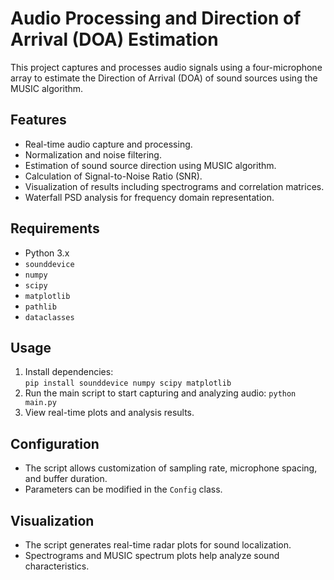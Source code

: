 # Audio Processing and Direction of Arrival (DOA) Estimation

This project captures and processes audio signals using a four-microphone array to estimate the Direction of Arrival (DOA) of sound sources using the MUSIC algorithm.

## Features
- Real-time audio capture and processing.
- Normalization and noise filtering.
- Estimation of sound source direction using MUSIC algorithm.
- Calculation of Signal-to-Noise Ratio (SNR).
- Visualization of results including spectrograms and correlation matrices.
- Waterfall PSD analysis for frequency domain representation.

## Requirements
- Python 3.x
- `sounddevice`
- `numpy`
- `scipy`
- `matplotlib`
- `pathlib`
- `dataclasses`

## Usage
1. Install dependencies:  
   `
   pip install sounddevice numpy scipy matplotlib
   `
2. Run the main script to start capturing and analyzing audio:
   `
   python main.py
   `
3. View real-time plots and analysis results.

## Configuration
- The script allows customization of sampling rate, microphone spacing, and buffer duration.
- Parameters can be modified in the `Config` class.

## Visualization
- The script generates real-time radar plots for sound localization.
- Spectrograms and MUSIC spectrum plots help analyze sound characteristics.
